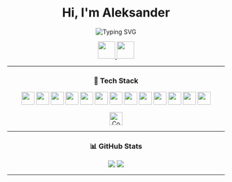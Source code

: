 <h1 align="center">Hi, I'm Aleksander</h1>
<p align="center">
  <img src="https://readme-typing-svg.demolab.com?font=Fira+Code&size=24&pause=1000&color=4682B4&center=true&vCenter=true&width=600&lines=I+am+a+python+developer" alt="Typing SVG" />
</p>

<p align="center">
  <a href="https://www.linkedin.com/in/alexander-prokopiev24704/">
    <img src="https://img.shields.io/badge/LinkedIn-1A1F71?logo=linkedin&logoColor=white" height="40"/>
  </a>
  <a href="https://t.me/san4o_v_ran4o">
    <img src="https://img.shields.io/badge/Telegram-0A66C2?logo=telegram&logoColor=white" height="40"/>
  </a>
</p>

---

<h3 align="center">🧰 Tech Stack</h3>

<p align="center">
  <img src="https://img.shields.io/badge/-Python-333333?style=flat&logo=python" height="30"/>
  <img src="https://img.shields.io/badge/-MySQL-333333?style=flat&logo=mysql" height="30"/>
  <img src="https://img.shields.io/badge/-PostgreSQL-333333?style=flat&logo=postgresql" height="30"/>
  <img src="https://img.shields.io/badge/-Django-333333?style=flat&logo=django" height="30"/>
  <img src="https://img.shields.io/badge/-Docker-333333?style=flat&logo=docker" height="30"/>
  <img src="https://img.shields.io/badge/-Linux-333333?style=flat&logo=linux" height="30"/>
  <img src="https://img.shields.io/badge/-Git-333333?style=flat&logo=git" height="30"/>
  <img src="https://img.shields.io/badge/-GitHub-333333?style=flat&logo=github" height="30"/>
  <img src="https://img.shields.io/badge/-Django-333333?style=flat&logo=django" height="30"/>
  <img src="https://img.shields.io/badge/SQLite-333333?style=flat&logo=sqlite" height="30"/>
  <img src="https://img.shields.io/badge/HTML-333333?style=flat&logo=html5&logoColor=white" height="30"/>
  <img src="https://img.shields.io/badge/CSS-333333?style=flat&logo=css&logoColor=fff" height="30"/>
  <img src="https://img.shields.io/badge/FastAPI-333333?style=flat&logo=fastapi" height="30"/>
</p>


<p align="center">
  <a href="https://www.codewars.com/users/san4o-v-ran4o" target="_blank">
    <img src="https://www.codewars.com/users/san4o-v-ran4o/badges/small" height="30" alt="Codewars badge"/>
  </a>
</p>

---

<h3 align="center">📊 GitHub Stats</h3>

<p align="center">
  <img src="https://github-readme-stats.vercel.app/api?username=san4o-v-ran4o&show_icons=true&theme=github_dark" />
  <img src="https://github-readme-stats.vercel.app/api/top-langs/?username=san4o-v-ran4o&layout=compact&theme=github_dark" />
</p>

---
